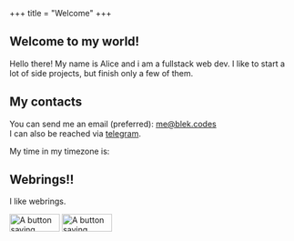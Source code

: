+++
title = "Welcome"
+++

## Welcome to my world!
Hello there! My name is Alice and i am a fullstack web dev. I like to start a lot of side projects, but finish only a few of them.

## My contacts
You can send me an email (preferred): [me@blek.codes](mailto:me@blek.codes)  
I can also be reached via [telegram](https://t.me/bleki42).

<div class='js-only'>
    My time in my timezone is: <span id='time'></span>
    <script>
        (async () => {
            function update() {
                document.getElementById('time').innerText = new Date(
                    new Date().toLocaleString('en-US', { timeZone: 'Asia/Vladivostok' })
                ).toLocaleString('en-US', {
                    hour: 'numeric',
                    minute: 'numeric',
                    second: 'numeric',
                    hourCycle: 'h24'
                });
                setTimeout(update, 1000);
            }
            update()
        })()
    </script>
</div>

## Webrings!!
I like webrings.

<a href="https://webring.haaien.xyz/#1" target="_blank" rel="noopener"><img src="/hairing.gif" alt="A button saying haaien webring" height='31px' width='88px'/></a>
<a href="https://acingtheinternet.netlify.app" target="_blank" rel="noopener"><img src="/acenow.gif" alt="A button saying asexuals now" height='31px' width='88px'></a>